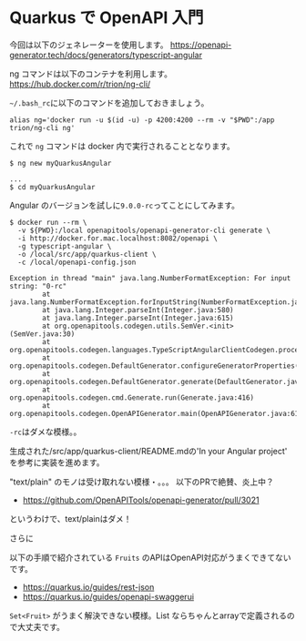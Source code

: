 # Quarkus で OpenAPI 入門

今回は以下のジェネレーターを使用します。
https://openapi-generator.tech/docs/generators/typescript-angular


ng コマンドは以下のコンテナを利用します。
https://hub.docker.com/r/trion/ng-cli/

`~/.bash_rc`に以下のコマンドを追加しておきましょう。

```
alias ng='docker run -u $(id -u) -p 4200:4200 --rm -v "$PWD":/app trion/ng-cli ng'
```

これで `ng` コマンドは docker 内で実行されることとなります。

```
$ ng new myQuarkusAngular

...
$ cd myQuarkusAngular
```

Angular のバージョンを試しに`9.0.0-rc`ってことにしてみます。

```shell
$ docker run --rm \
  -v ${PWD}:/local openapitools/openapi-generator-cli generate \
  -i http://docker.for.mac.localhost:8082/openapi \
  -g typescript-angular \
  -o /local/src/app/quarkus-client \
  -c /local/openapi-config.json
```

```
Exception in thread "main" java.lang.NumberFormatException: For input string: "0-rc"
        at java.lang.NumberFormatException.forInputString(NumberFormatException.java:65)
        at java.lang.Integer.parseInt(Integer.java:580)
        at java.lang.Integer.parseInt(Integer.java:615)
        at org.openapitools.codegen.utils.SemVer.<init>(SemVer.java:30)
        at org.openapitools.codegen.languages.TypeScriptAngularClientCodegen.processOpts(TypeScriptAngularClientCodegen.java:145)
        at org.openapitools.codegen.DefaultGenerator.configureGeneratorProperties(DefaultGenerator.java:196)
        at org.openapitools.codegen.DefaultGenerator.generate(DefaultGenerator.java:913)
        at org.openapitools.codegen.cmd.Generate.run(Generate.java:416)
        at org.openapitools.codegen.OpenAPIGenerator.main(OpenAPIGenerator.java:61)
```
`-rc`はダメな模様。。

生成された/src/app/quarkus-client/README.mdの'In your Angular project'
を参考に実装を進めます。

"text/plain" のモノは受け取れない模様・。。。
以下のPRで絶賛、炎上中？
- https://github.com/OpenAPITools/openapi-generator/pull/3021

というわけで、text/plainはダメ！

さらに

以下の手順で紹介されている `Fruits` のAPIはOpenAPI対応がうまくできてないです。

- https://quarkus.io/guides/rest-json
- https://quarkus.io/guides/openapi-swaggerui

`Set<Fruit>` がうまく解決できない模様。List<Fruit> ならちゃんとarrayで定義されるので大丈夫です。
